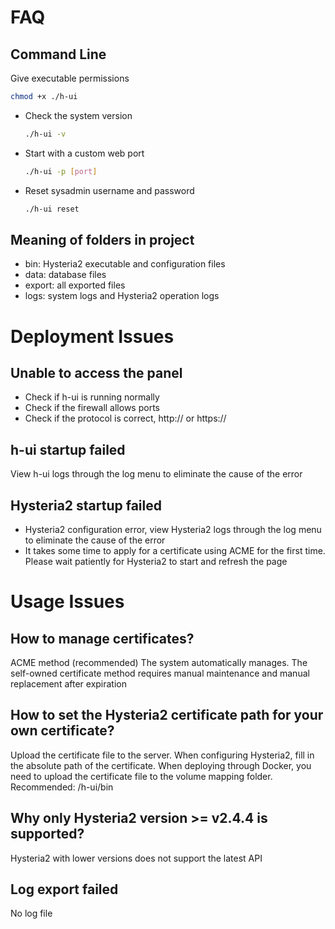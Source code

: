 # FAQ

## Command Line

Give executable permissions

```bash
chmod +x ./h-ui
```

- Check the system version

  ```bash
  ./h-ui -v
  ```

- Start with a custom web port

  ```bash
  ./h-ui -p [port]
  ```

- Reset sysadmin username and password

  ```bash
  ./h-ui reset
  ```

## Meaning of folders in project

- bin: Hysteria2 executable and configuration files
- data: database files
- export: all exported files
- logs: system logs and Hysteria2 operation logs

# Deployment Issues

## Unable to access the panel

- Check if h-ui is running normally
- Check if the firewall allows ports
- Check if the protocol is correct, http:// or https://

## h-ui startup failed

View h-ui logs through the log menu to eliminate the cause of the error

## Hysteria2 startup failed

- Hysteria2 configuration error, view Hysteria2 logs through the log menu to eliminate the cause of the error
- It takes some time to apply for a certificate using ACME for the first time. Please wait patiently for Hysteria2 to start and refresh the page

# Usage Issues

## How to manage certificates?

ACME method (recommended) The system automatically manages. The self-owned certificate method requires manual maintenance and manual replacement after expiration

## How to set the Hysteria2 certificate path for your own certificate?

Upload the certificate file to the server. When configuring Hysteria2, fill in the absolute path of the certificate. When deploying through Docker, you need to upload the certificate file to the volume mapping folder. Recommended: /h-ui/bin

## Why only Hysteria2 version >= v2.4.4 is supported?

Hysteria2 with lower versions does not support the latest API

## Log export failed

No log file
